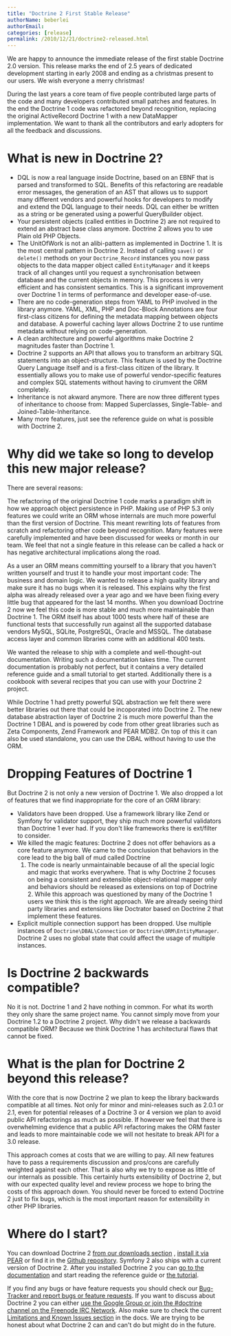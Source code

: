 ```yaml
---
title: "Doctrine 2 First Stable Release"
authorName: beberlei
authorEmail:
categories: [release]
permalink: /2010/12/21/doctrine2-released.html
---
```

We are happy to announce the immediate release of the first stable
Doctrine 2.0 version. This release marks the end of 2.5 years of
dedicated development starting in early 2008 and ending as a christmas
present to our users. We wish everyone a merry christmas!

During the last years a core team of five people contributed large parts
of the code and many developers contributed small patches and features.
In the end the Doctrine 1 code was refactored beyond recognition,
replacing the original ActiveRecord Doctrine 1 with a new DataMapper
implementation. We want to thank all the contributors and early adopters
for all the feedback and discussions.

What is new in Doctrine 2?
==========================

-   DQL is now a real language inside Doctrine, based on an EBNF that is
    parsed and transformed to SQL. Benefits of this refactoring are
    readable error messages, the generation of an AST that allows us to
    support many different vendors and powerful hooks for developers to
    modify and extend the DQL language to their needs. DQL can either be
    written as a string or be generated using a powerful QueryBuilder
    object.
-   Your persistent objects (called entities in Doctrine 2) are not
    required to extend an abstract base class anymore. Doctrine 2 allows
    you to use Plain old PHP Objects.
-   The UnitOfWork is not an alibi-pattern as implemented in Doctrine 1.
    It is the most central pattern in Doctrine 2. Instead of calling
    `save()` or `delete()` methods on your `Doctrine_Record` instances
    you now pass objects to the data mapper object called
    `EntityManager` and it keeps track of all changes until you request
    a synchronisation between database and the current objects in
    memory. This process is very efficient and has consistent semantics.
    This is a significant improvement over Doctrine 1 in terms of
    performance and developer ease-of-use.
-   There are no code-generation steps from YAML to PHP involved in the
    library anymore. YAML, XML, PHP and Doc-Block Annotations are four
    first-class citizens for defining the metadata mapping between
    objects and database. A powerful caching layer allows Doctrine 2 to
    use runtime metadata without relying on code-generation.
-   A clean architecture and powerful algorithms make Doctrine 2
    magnitudes faster than Doctrine 1.
-   Doctrine 2 supports an API that allows you to transform an arbitrary
    SQL statements into an object-structure. This feature is used by the
    Doctrine Query Language itself and is a first-class citizen of the
    library. It essentially allows you to make use of powerful
    vendor-specific features and complex SQL statements without having
    to cirumvent the ORM completely.
-   Inheritance is not akward anymore. There are now three different
    types of inheritance to choose from: Mapped Superclasses,
    Single-Table- and Joined-Table-Inheritance.
-   Many more features, just see the reference guide on what is possible
    with Doctrine 2.

Why did we take so long to develop this new major release?
==========================================================

There are several reasons:

The refactoring of the original Doctrine 1 code marks a paradigm shift
in how we approach object persistence in PHP. Making use of PHP 5.3 only
features we could write an ORM whose internals are much more powerful
than the first version of Doctrine. This meant rewriting lots of
features from scratch and refactoring other code beyond recognition.
Many features were carefully implemented and have been discussed for
weeks or month in our team. We feel that not a single feature in this
release can be called a hack or has negative architectural implications
along the road.

As a user an ORM means committing yourself to a library that you haven't
written yourself and trust it to handle your most important code: The
business and domain logic. We wanted to release a high quality library
and make sure it has no bugs when it is released. This explains why the
first alpha was already released over a year ago and we have been fixing
every little bug that appeared for the last 14 months. When you download
Doctrine 2 now we feel this code is more stable and much more
maintainable than Doctrine 1. The ORM itself has about 1000 tests where
half of these are functional tests that successfully run against all the
supported database vendors MySQL, SQLite, PostgreSQL, Oracle and MSSQL.
The database access layer and common libraries come with an additional
400 tests.

We wanted the release to ship with a complete and well-thought-out
documentation. Writing such a documentation takes time. The current
documentation is probably not perfect, but it contains a very detailed
reference guide and a small tutorial to get started. Additionally there
is a cookbook with several recipes that you can use with your Doctrine 2
project.

While Doctrine 1 had pretty powerful SQL abstraction we felt there were
better libraries out there that could be incoporated into Doctrine 2.
The new database abstraction layer of Doctrine 2 is much more powerful
than the Doctrine 1 DBAL and is powered by code from other great
libraries such as Zeta Components, Zend Framework and PEAR MDB2. On top
of this it can also be used standalone, you can use the DBAL without
having to use the ORM.

Dropping Features of Doctrine 1
===============================

But Doctrine 2 is not only a new version of Doctrine 1. We also dropped
a lot of features that we find inappropriate for the core of an ORM
library:

-   Validators have been dropped. Use a framework library like Zend or
    Symfony for validator support, they ship much more powerful
    validators than Doctrine 1 ever had. If you don't like frameworks
    there is ext/filter to consider.
-   We killed the magic features: Doctrine 2 does not offer behaviors as
    a core feature anymore. We came to the conclusion that behaviors in
    the core lead to the big ball of mud called Doctrine
    1. The code is nearly unmaintainable because of all the special
    logic and magic that works everywhere. That is why Doctrine 2
    focuses on being a consistent and extensible object-relational
    mapper only and behaviors should be released as extensions on top of
    Doctrine 2. While this approach was questioned by many of the
    Doctrine 1 users we think this is the right approach. We are already
    seeing third party libraries and extensions like Doctrator based on
    Doctrine 2 that implement these features.
-   Explicit multiple connection support has been dropped. Use multiple
    instances of `Doctrine\DBAL\Connection` or
    `Doctrine\ORM\EntityManager`. Doctrine 2 uses no global state that
    could affect the usage of multiple instances.

Is Doctrine 2 backwards compatible?
===================================

No it is not. Doctrine 1 and 2 have nothing in common. For what its
worth they only share the same project name. You cannot simply move from
your Doctrine 1.2 to a Doctrine 2 project. Why didn't we release a
backwards compatible ORM? Because we think Doctrine 1 has architectural
flaws that cannot be fixed.

What is the plan for Doctrine 2 beyond this release?
====================================================

With the core that is now Doctrine 2 we plan to keep the library
backwards compatible at all times. Not only for minor and mini-releases
such as 2.0.1 or 2.1, even for potential releases of a Doctrine 3 or 4
version we plan to avoid public API refactorings as much as possible. If
however we feel that there is overwhelming evidence that a public API
refactoring makes the ORM faster and leads to more maintainable code we
will not hesitate to break API for a 3.0 release.

This approach comes at costs that we are willing to pay. All new
features have to pass a requirements discussion and pros/cons are
carefully weighted against each other. That is also why we try to expose
as little of our internals as possible. This certainly hurts
extensibility of Doctrine 2, but with our expected quality level and
review process we hope to bring the costs of this approach down. You
should never be forced to extend Doctrine 2 just to fix bugs, which is
the most important reason for extensibility in other PHP libraries.

Where do I start?
=================

You can download Doctrine 2 [from our downloads
section](https://www.doctrine-project.org/projects/orm/download) ,
[install it via PEAR](http://pear.doctrine-project.org/) or find it in
the [Github repository](https://github.com/doctrine/orm). Symfony 2
also ships with a current version of Doctrine 2. After you installed
Doctrine 2 you can [go to the
documentation](https://www.doctrine-project.org/docs/orm/2.0/en/) and
start reading the reference guide or [the
tutorial](https://www.doctrine-project.org/docs/orm/2.0/en/tutorials/getting-started-xml-edition.html).

If you find any bugs or have feature requests you should check our
[Bug-Tracker and report bugs or feature
requests](https://www.doctrine-project.org/jira). If you want to discuss
about Doctrine 2 you can either [use the Google Group or join the
\#doctrine channel on the Freenode IRC
Network](https://www.doctrine-project.org/community). Also make sure to
check the current [Limitations and Known Issues
section](https://www.doctrine-project.org/docs/orm/2.0/en/reference/limitations-and-known-issues.html)
in the docs. We are trying to be honest about what Doctrine 2 can and
can't do but might do in the future.
